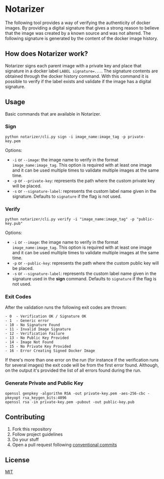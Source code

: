 # Notarizer

The following tool provides a way of verifying the authenticity of docker images. By providing a digital signature that gives a strong reason to believe that the image was created by a known source and was not altered. The following signature is generated by the content of the docker image history.

## How does Notarizer work?

Notarizer signs each parent image with a private key and place that signature in a docker label `LABEL signature=...`. The signature contents are obtained through the docker history command. With this command it is possible to verify if the label exists and validate if the image has a digital signature.

## Usage

Basic commands that are available in Notarizer.

### Sign

```
python notarizer/cli.py sign -i image_name:image_tag -p private-key.pem
```

Options:
* `-i` or `--image`: the image name to verify in the format `image_name:image_tag`. This option is required with at least one image and it can be used multiple times to validate multiple images at the same time.
* `-p` or `--private-key`: represents the path where the custom private key will be placed.
* `-s` or `--signature-label`: represents the custom label name given in the signature. Defaults to `signature` if the flag is not used.

### Verify

```
python notarizer/cli.py verify -i "image_name:image_tag" -p "public-key.pub"
```

Options:
* `-i` or `--image`: the image name to verify in the format `image_name:image_tag`. This option is required with at least one image and it can be used multiple times to validate multiple images at the same time.
* `-p` or `--public-key`: represents the path where the custom public key will be placed.
* `-s` or `--signature-label`: represents the custom label name given in the signature used in the **sign** command. Defaults to `signature` if the flag is not used.

### Exit Codes
After the validation runs the following exit codes are thrown:

```
- 0  - Verification OK / Signature OK
- 1  - Generic error
- 10 - No Signature Found
- 11 - Invalid Image Signature
- 12 - Verification Failure
- 13 - No Public Key Provided
- 14 - Image Not Found
- 15 - No Private Key Provided
- 16 - Error Creating Signed Docker Image
```

If there's more than one error on the run (for instance if the verification runs for several images) the exit code will be from the first error found. Although, on the output it's provided the list of all errors found during the run.

### Generate Private and Public Key

```
openssl genpkey -algorithm RSA -out private-key.pem -aes-256-cbc -pkeyopt rsa_keygen_bits:4096
openssl rsa -in private-key.pem -pubout -out public-key.pub
```

## Contributing

1.  Fork this repository
2.  Follow project guidelines
3.  Do your stuff
4.  Open a pull request following [conventional commits](https://www.conventionalcommits.org/en/v1.0.0/)

## License

[MIT](LICENSE)